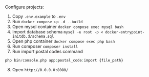 Configure projects:

1. Copy ```.env.example``` to ```.env```
2. Run ```docker compose up -d --build```
3. Open mysql container ```docker compose exec mysql bash```
4. Import database schema ```mysql -u root -p < docker-entrypoint-initdb.d/schema.sql```
5. Open php container ```docker compose exec php bash```
6. Run composer ```composer install```
7. Run import postal codes command
``` php
php bin/console.php app:postal_code:import {file_path}
```
8. Open ```http://0.0.0.0:8080/```